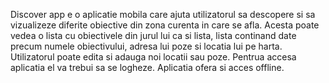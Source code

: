 Discover app e o aplicatie mobila care ajuta utilizatorul sa descopere si sa vizualizeze 
diferite obiective din zona curenta in care se afla. Acesta poate vedea o lista cu obiectivele
din jurul lui ca si lista, lista continand date precum numele obiectivului, adresa lui poze si 
locatia lui pe harta. Utilizatorul poate edita si adauga noi locatii sau poze. Pentrua accesa 
aplicatia el va trebui sa se logheze. Aplicatia ofera si acces offline.
